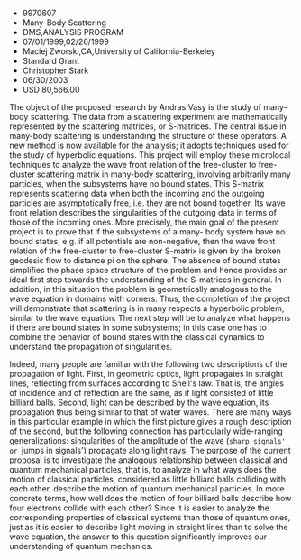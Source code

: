 
* 9970607
* Many-Body Scattering
* DMS,ANALYSIS PROGRAM
* 07/01/1999,02/26/1999
* Maciej Zworski,CA,University of California-Berkeley
* Standard Grant
* Christopher Stark
* 06/30/2003
* USD 80,566.00

The object of the proposed research by Andras Vasy is the study of many-body
scattering. The data from a scattering experiment are mathematically represented
by the scattering matrices, or S-matrices. The central issue in many-body
scattering is understanding the structure of these operators. A new method is
now available for the analysis; it adopts techniques used for the study of
hyperbolic equations. This project will employ these microlocal techniques to
analyze the wave front relation of the free-cluster to free-cluster scattering
matrix in many-body scattering, involving arbitrarily many particles, when the
subsystems have no bound states. This S-matrix represents scattering data when
both the incoming and the outgoing particles are asymptotically free, i.e. they
are not bound together. Its wave front relation describes the singularities of
the outgoing data in terms of those of the incoming ones. More precisely, the
main goal of the present project is to prove that if the subsystems of a many-
body system have no bound states, e.g. if all potentials are non-negative, then
the wave front relation of the free-cluster to free-cluster S-matrix is given by
the broken geodesic flow to distance pi on the sphere. The absence of bound
states simplifies the phase space structure of the problem and hence provides an
ideal first step towards the understanding of the S-matrices in general. In
addition, in this situation the problem is geometrically analogous to the wave
equation in domains with corners. Thus, the completion of the project will
demonstrate that scattering is in many respects a hyperbolic problem, similar to
the wave equation. The next step will be to analyze what happens if there are
bound states in some subsystems; in this case one has to combine the behavior of
bound states with the classical dynamics to understand the propagation of
singularities.

Indeed, many people are familiar with the following two descriptions of the
propagation of light. First, in geometric optics, light propagates in straight
lines, reflecting from surfaces according to Snell's law. That is, the angles of
incidence and of reflection are the same, as if light consisted of little
billiard balls. Second, light can be described by the wave equation, its
propagation thus being similar to that of water waves. There are many ways in
this particular example in which the first picture gives a rough description of
the second, but the following connection has particularly wide-ranging
generalizations: singularities of the amplitude of the wave (`sharp signals' or
`jumps in signals') propagate along light rays. The purpose of the current
proposal is to investigate the analogous relationship between classical and
quantum mechanical particles, that is, to analyze in what ways does the motion
of classical particles, considered as little billiard balls colliding with each
other, describe the motion of quantum mechanical particles. In more concrete
terms, how well does the motion of four billiard balls describe how four
electrons collide with each other? Since it is easier to analyze the
corresponding properties of classical systems than those of quantum ones, just
as it is easier to describe light moving in straight lines than to solve the
wave equation, the answer to this question significantly improves our
understanding of quantum mechanics.
